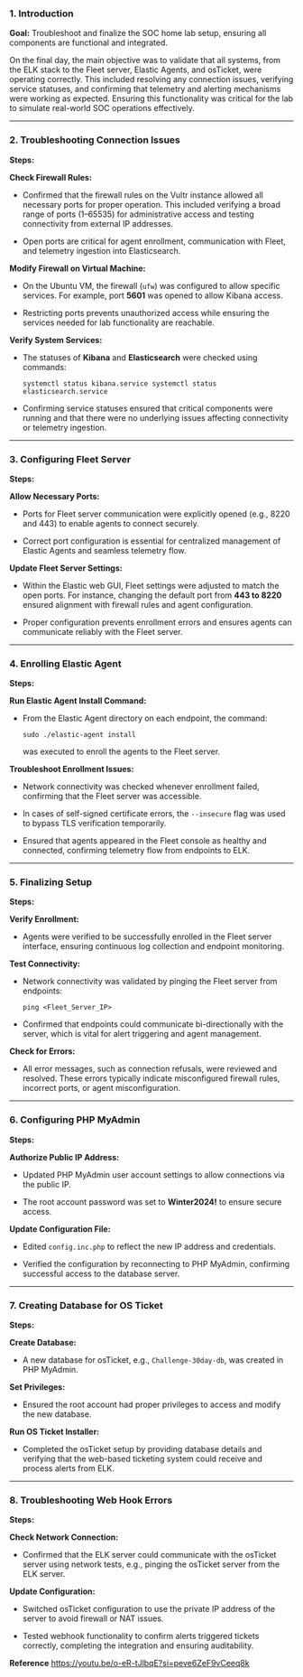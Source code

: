 ### 1. Introduction

**Goal:** Troubleshoot and finalize the SOC home lab setup, ensuring all components are functional and integrated.

On the final day, the main objective was to validate that all systems, from the ELK stack to the Fleet server, Elastic Agents, and osTicket, were operating correctly. This included resolving any connection issues, verifying service statuses, and confirming that telemetry and alerting mechanisms were working as expected. Ensuring this functionality was critical for the lab to simulate real-world SOC operations effectively.

---

### 2. Troubleshooting Connection Issues

**Steps:**

**Check Firewall Rules:**

- Confirmed that the firewall rules on the Vultr instance allowed all necessary ports for proper operation. This included verifying a broad range of ports (1–65535) for administrative access and testing connectivity from external IP addresses.
    
- Open ports are critical for agent enrollment, communication with Fleet, and telemetry ingestion into Elasticsearch.
    

**Modify Firewall on Virtual Machine:**

- On the Ubuntu VM, the firewall (`ufw`) was configured to allow specific services. For example, port **5601** was opened to allow Kibana access.
    
- Restricting ports prevents unauthorized access while ensuring the services needed for lab functionality are reachable.
    

**Verify System Services:**

- The statuses of **Kibana** and **Elasticsearch** were checked using commands:
    
    `systemctl status kibana.service systemctl status elasticsearch.service`
    
- Confirming service statuses ensured that critical components were running and that there were no underlying issues affecting connectivity or telemetry ingestion.
    

---

### 3. Configuring Fleet Server

**Steps:**

**Allow Necessary Ports:**

- Ports for Fleet server communication were explicitly opened (e.g., 8220 and 443) to enable agents to connect securely.
    
- Correct port configuration is essential for centralized management of Elastic Agents and seamless telemetry flow.
    

**Update Fleet Server Settings:**

- Within the Elastic web GUI, Fleet settings were adjusted to match the open ports. For instance, changing the default port from **443 to 8220** ensured alignment with firewall rules and agent configuration.
    
- Proper configuration prevents enrollment errors and ensures agents can communicate reliably with the Fleet server.
    

---

### 4. Enrolling Elastic Agent

**Steps:**

**Run Elastic Agent Install Command:**

- From the Elastic Agent directory on each endpoint, the command:
    
    `sudo ./elastic-agent install`
    
    was executed to enroll the agents to the Fleet server.
    

**Troubleshoot Enrollment Issues:**

- Network connectivity was checked whenever enrollment failed, confirming that the Fleet server was accessible.
    
- In cases of self-signed certificate errors, the `--insecure` flag was used to bypass TLS verification temporarily.
    
- Ensured that agents appeared in the Fleet console as healthy and connected, confirming telemetry flow from endpoints to ELK.
    

---

### 5. Finalizing Setup

**Steps:**

**Verify Enrollment:**

- Agents were verified to be successfully enrolled in the Fleet server interface, ensuring continuous log collection and endpoint monitoring.
    

**Test Connectivity:**

- Network connectivity was validated by pinging the Fleet server from endpoints:
    
    `ping <Fleet_Server_IP>`
    
- Confirmed that endpoints could communicate bi-directionally with the server, which is vital for alert triggering and agent management.
    

**Check for Errors:**

- All error messages, such as connection refusals, were reviewed and resolved. These errors typically indicate misconfigured firewall rules, incorrect ports, or agent misconfiguration.
    

---

### 6. Configuring PHP MyAdmin

**Steps:**

**Authorize Public IP Address:**

- Updated PHP MyAdmin user account settings to allow connections via the public IP.
    
- The root account password was set to **Winter2024!** to ensure secure access.
    

**Update Configuration File:**

- Edited `config.inc.php` to reflect the new IP address and credentials.
    
- Verified the configuration by reconnecting to PHP MyAdmin, confirming successful access to the database server.
    

---

### 7. Creating Database for OS Ticket

**Steps:**

**Create Database:**

- A new database for osTicket, e.g., `Challenge-30day-db`, was created in PHP MyAdmin.
    

**Set Privileges:**

- Ensured the root account had proper privileges to access and modify the new database.
    

**Run OS Ticket Installer:**

- Completed the osTicket setup by providing database details and verifying that the web-based ticketing system could receive and process alerts from ELK.
    

---

### 8. Troubleshooting Web Hook Errors

**Steps:**

**Check Network Connection:**

- Confirmed that the ELK server could communicate with the osTicket server using network tests, e.g., pinging the osTicket server from the ELK server.
    

**Update Configuration:**

- Switched osTicket configuration to use the private IP address of the server to avoid firewall or NAT issues.
    
- Tested webhook functionality to confirm alerts triggered tickets correctly, completing the integration and ensuring auditability.

**Reference**
https://youtu.be/o-eR-tJlbqE?si=peve6ZeF9vCeeq8k